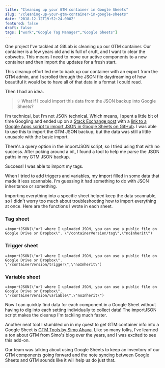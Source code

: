 ```yaml
---
title: "Cleaning up your GTM container in Google Sheets"
slug: "/cleaning-up-your-gtm-container-in-google-sheets"
date: "2018-12-12T19:52:24.000Z"
featured: false
draft: false
tags: ["work","Google Tag Manager","Google Sheets"]
---
```


One project I've tackled at GitLab is cleaning up our GTM container. Our container is a few years old and is full of cruft, and I want to clear the cobwebs. This means I need to move our active components to a new container and then import the updates for a fresh start.

This cleanup effort led me to back up our container with an export from the GTM admin, and I scrolled through the JSON file daydreaming of how beautiful it would be to have all of that data in a format I could read.

Then I had an idea.

> 💡 What if I could import this data from the JSON backup into Google Sheets?

I’m technical, but I’m not JSON technical. Which means, I spent a little bit of time Googling and ended up on a [Stack Exchange post](https://webapps.stackexchange.com/questions/73252/how-to-import-json-data-into-google-spreadsheets#73270) with a [link to a Google Apps script to import JSON in Google Sheets on GitHub](https://github.com/bradjasper/ImportJSON). I was able to use this to import the GTM JSON backup, but the data was still a little unusable with the basic import.

There's a query option in the importJSON script, so I tried using that with no success. After poking around a bit, I found a tool to help me parse the JSON paths in my GTM JSON backup.

Success! I was able to import my tags. 

When I tried to add triggers and variables, my import filled in some data that made it less scannable. I'm guessing it had something to do with JSON inheritance or something.

Importing everything into a specific sheet helped keep the data scannable, so I didn't worry too much about troubleshooting how to import everything at once. Here are the functions I wrote in each sheet.

### Tag sheet

`=importJSON(\"url where I uploaded JSON, you can use a public file on Google Drive or Dropbox\", \"/containerVersion/tag\",\"noInherit\")`

### Trigger sheet

`=importJSON(\"url where I uploaded JSON, you can use a public file on Google Drive or Dropbox\", \"/containerVersion/trigger\",\"noInherit\")`

### Variable sheet

`=importJSON(\"url where I uploaded JSON, you can use a public file on Google Drive or Dropbox\", \"/containerVersion/variable\",\"noInherit\")`

Now I can quickly find data for each component in a Google Sheet without having to dig into each setting individually to collect data! The importJSON script makes the cleanup I'm tackling much faster.

Another neat tool I stumbled on in my quest to get GTM container info into a Google Sheet is [GTM Tools by Simo Ahava](https://gsuite.google.com/marketplace/app/gtm_tools_by_simo_ahava/699273202516). Like so many folks, I've learned a ton about GTM from Simo's blog over the years, and I was excited to see this add-on.

Our team was talking about using Google Sheets to keep an inventory of our GTM components going forward and the note syncing between Google Sheets and GTM sounds like it will help us do just that.
